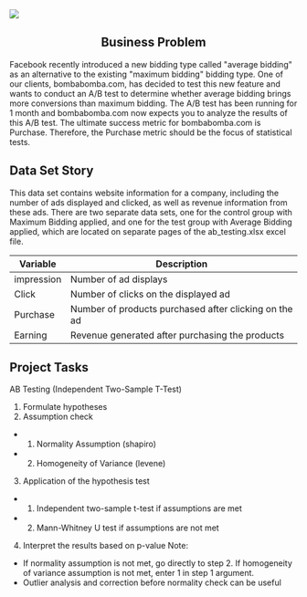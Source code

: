 <img align= "center" src="https://github.com/ahmetzeki/A-B-testing-of-Facebook-s-biddings/blob/master/image.jpg"/>
<h2 align= "center">Business Problem</h2>



Facebook recently introduced a new bidding type called "average bidding" as an alternative to the
existing "maximum bidding" bidding type. One of our clients, bombabomba.com, has decided to test this new
feature and wants to conduct an A/B test to determine whether average bidding brings more conversions than
maximum bidding. The A/B test has been running for 1 month and bombabomba.com now expects you to analyze
the results of this A/B test. The ultimate success metric for bombabomba.com is Purchase. Therefore,
the Purchase metric should be the focus of statistical tests.

## Data Set Story

This data set contains website information for a company, including the number of ads displayed and clicked,
as well as revenue information from these ads. There are two separate data sets, one for the control group
with Maximum Bidding applied, and one for the test group with Average Bidding applied, which are located on
separate pages of the ab_testing.xlsx excel file.

| Variable | Description |
| --- | --- |
| impression | Number of ad displays |
| Click | Number of clicks on the displayed ad |
| Purchase | Number of products purchased after clicking on the ad |
| Earning | Revenue generated after purchasing the products |



## Project Tasks

AB Testing (Independent Two-Sample T-Test)


1. Formulate hypotheses
2. Assumption check
- 1. Normality Assumption (shapiro)
- 2. Homogeneity of Variance (levene)
3. Application of the hypothesis test
- 1. Independent two-sample t-test if assumptions are met
- 2. Mann-Whitney U test if assumptions are not met
4. Interpret the results based on p-value
Note:
- If normality assumption is not met, go directly to step 2. If homogeneity of variance assumption is not
met, enter 1 in step 1 argument.
- Outlier analysis and correction before normality check can be useful